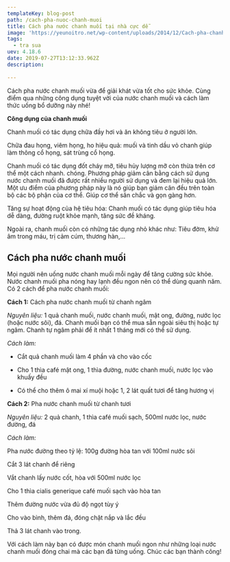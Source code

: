 ```yaml
---
templateKey: blog-post
path: /cach-pha-nuoc-chanh-muoi
title: Cách pha nước chanh muối tại nhà cực dễ
image: 'https://yeunoitro.net/wp-content/uploads/2014/12/Cach-pha-chanh-muoi-ngon-1280x720.jpg' 
tags:
  - tra sua
uev: 4.18.6
date: 2019-07-27T13:12:33.962Z
description:
 
---
```



Cách pha nước chanh muối vừa để giải khát vừa tốt cho sức khỏe. Cùng điểm qua những công dụng tuyệt vời của nước chanh muối và cách làm thức uống bổ dưỡng này nhé!

**Công dụng của chanh muối**

Chanh muối có tác dụng chữa đầy hơi và ăn không tiêu ở người lớn.

Chữa đau họng, viêm họng, ho hiệu quả: muối và tinh dầu vỏ chanh giúp làm thông cổ họng, sát trùng cổ họng.

Chanh muối có tác dụng đốt cháy mỡ, tiêu hủy lượng mỡ còn thừa trên cơ thể một cách nhanh. chóng. Phương pháp giảm cân bằng cách sử dụng nước chanh muối đã được rất nhiều người sử dụng và đem lại hiệu quả lớn. Một ưu điểm của phương pháp này là nó giúp bạn giảm cân đều trên toàn bộ các bộ phận của cơ thể. Giúp cơ thể săn chắc và gọn gàng hơn.

Tăng sự hoạt động của hệ tiêu hóa: Chanh muối có tác dụng giúp tiêu hóa dễ dàng, đường ruột khỏe mạnh, tăng sức đề kháng.

Ngoài ra, chanh muối còn có những tác dụng nhỏ khác như: Tiêu đờm, khử âm trong máu, trị cảm cúm, thương hàn,…

## Cách pha nước chanh muối

Mọi người nên uống nước chanh muối mỗi ngày để tăng cường sức khỏe. Nước chanh muối pha nóng hay lạnh đều ngon nên có thể dùng quanh năm. Có 2 cách để pha nước chanh muối:

**Cách 1:** Cách pha nước chanh muối từ chanh ngâm

*Nguyên liệu:* 1 quả chanh muối, nước chanh muối, mật ong, đường, nước lọc (hoặc nước sôi), đá. Chanh muối bạn có thể mua sẵn ngoài siêu thị hoặc tự ngâm. Chanh tự ngâm phải để ít nhất 1 tháng mới có thể sử dụng.

*Cách làm:*

+ Cắt quả chanh muối làm 4 phần và cho vào cốc

+ Cho 1 thìa café mật ong, 1 thìa đường, nước chanh muối, nước lọc vào khuấy đều

+ Có thể cho thêm ô mai xí muội hoặc 1, 2 lát quất tươi để tăng hương vị

**Cách 2:** Pha nước chanh muối từ chanh tươi

*Nguyên liệu:* 2 quả chanh, 1 thìa café muối sạch, 500ml nước lọc, nước đường, đá

*Cách làm:*

Pha nước đường theo tỷ lệ: 100g đường hòa tan với 100ml nước sôi

Cắt 3 lát chanh để riêng

Vắt chanh lấy nước cốt, hòa với 500ml nước lọc

Cho 1 thìa cialis generique café muối sạch vào hòa tan

Thêm đường nước vừa đủ độ ngọt tùy ý

Cho vào bình, thêm đá, đóng chặt nắp và lắc đều

Thả 3 lát chanh vào trong.

Với cách làm này bạn có được món chanh muối ngon như những loại nước chanh muối đóng chai mà các bạn đã từng uống. Chúc các bạn thành công!


 